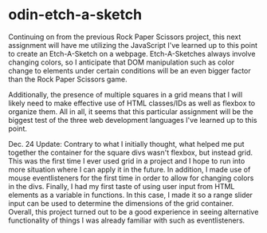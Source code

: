 # odin-etch-a-sketch

Continuing on from the previous Rock Paper Scissors project, this next assignment will have me utilizing the JavaScript I've learned up to this point to create an Etch-A-Sketch on a webpage. Etch-A-Sketches always involve changing colors, so I anticipate that DOM manipulation such as color change to elements under certain conditions will be an even bigger factor than the Rock Paper Scissors game. 

Additionally, the presence of multiple squares in a grid means that I will likely need to make effective use of HTML classes/IDs as well as flexbox to organize them. All in all, it seems that this particular assignment will be the biggest test of the three web development languages I've learned up to this point.

Dec. 24 Update:
Contrary to what I initially thought, what helped me put together the container for the square divs wasn't flexbox, but instead grid. This was the first time I ever used grid in a project and I hope to run into more situation where I can apply it in the future. In addition, I made use of mouse eventlisteners for the first time in order to allow for changing colors in the divs. Finally, I had my first taste of using user input from HTML elements as a variable in functions. In this case, I made it so a range slider input can be used to determine the dimensions of the grid container. Overall, this project turned out to be a good experience in seeing alternative functionality of things I was already familiar with such as eventlisteners. 